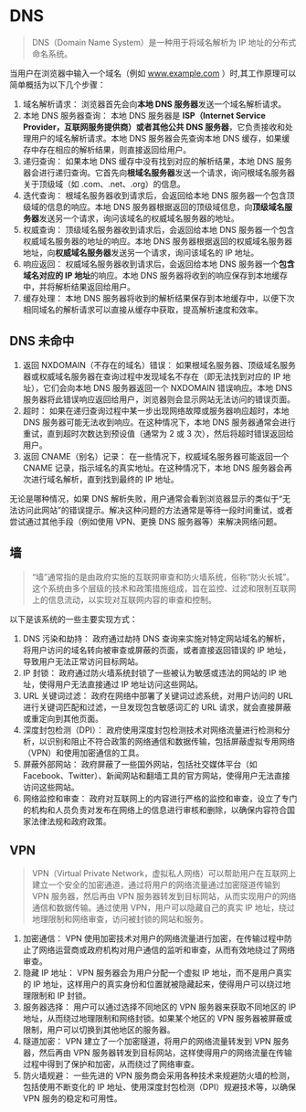 # DNS
> DNS（Domain Name System）是一种用于将域名解析为 IP 地址的分布式命名系统。

当用户在浏览器中输入一个域名（例如 www.example.com ）时,其工作原理可以简单概括为以下几个步骤：

1. 域名解析请求： 浏览器首先会向**本地 DNS 服务器**发送一个域名解析请求。
2. 本地 DNS 服务器查询： 本地 DNS 服务器是 **ISP（Internet Service Provider，互联网服务提供商）或者其他公共 DNS 服务器**，它负责接收和处理用户的域名解析请求。本地 DNS 服务器会先查询本地 DNS 缓存，如果缓存中存在相应的解析结果，则直接返回给用户。
3. 递归查询： 如果本地 DNS 缓存中没有找到对应的解析结果，本地 DNS 服务器会进行递归查询。它首先向**根域名服务器**发送一个请求，询问根域名服务器关于顶级域（如 .com、.net、.org）的信息。
4. 迭代查询： 根域名服务器收到请求后，会返回给本地 DNS 服务器一个包含顶级域的信息的响应。本地 DNS 服务器根据返回的顶级域信息，向**顶级域名服务器**发送另一个请求，询问该域名的权威域名服务器的地址。
5. 权威查询： 顶级域名服务器收到请求后，会返回给本地 DNS 服务器一个包含权威域名服务器的地址的响应。本地 DNS 服务器根据返回的权威域名服务器地址，向**权威域名服务器**发送另一个请求，询问该域名的 IP 地址。
6. 响应返回： 权威域名服务器收到请求后，会返回给本地 DNS 服务器一个**包含域名对应的 IP 地址**的响应。本地 DNS 服务器将收到的响应保存到本地缓存中，并将解析结果返回给用户。
7. 缓存处理： 本地 DNS 服务器将收到的解析结果保存到本地缓存中，以便下次相同域名的解析请求可以直接从缓存中获取，提高解析速度和效率。


## DNS 未命中

1. 返回 NXDOMAIN（不存在的域名）错误： 如果根域名服务器、顶级域名服务器或权威域名服务器在查询过程中发现域名不存在（即无法找到对应的 IP 地址），它们会向本地 DNS 服务器返回一个 NXDOMAIN 错误响应。本地 DNS 服务器将此错误响应返回给用户，浏览器则会显示网站无法访问的错误页面。
2. 超时： 如果在递归查询过程中某一步出现网络故障或服务器响应超时，本地 DNS 服务器可能无法收到响应。在这种情况下，本地 DNS 服务器通常会进行重试，直到超时次数达到预设值（通常为 2 或 3 次），然后将超时错误返回给用户。
3. 返回 CNAME（别名）记录： 在一些情况下，权威域名服务器可能返回一个 CNAME 记录，指示域名的真实地址。在这种情况下，本地 DNS 服务器会再次进行域名解析，直到找到最终的 IP 地址。

无论是哪种情况，如果 DNS 解析失败，用户通常会看到浏览器显示的类似于“无法访问此网站”的错误提示。解决这种问题的方法通常是等待一段时间重试，或者尝试通过其他手段（例如使用 VPN、更换 DNS 服务器等）来解决网络问题。


## 墙

> “墙”通常指的是由政府实施的互联网审查和防火墙系统，俗称“防火长城”。这个系统由多个层级的技术和政策措施组成，旨在监控、过滤和限制互联网上的信息流动，以实现对互联网内容的审查和控制。

以下是该系统的一些主要实现方式：

1. DNS 污染和劫持： 政府通过劫持 DNS 查询来实施对特定网站域名的解析，将用户访问的域名转向被审查或屏蔽的页面，或者直接返回错误的 IP 地址，导致用户无法正常访问目标网站。
2. IP 封锁： 政府通过防火墙系统封锁了一些被认为敏感或违法的网站的 IP 地址，使得用户无法直接通过 IP 地址访问这些网站。
3. URL 关键词过滤： 政府在网络中部署了关键词过滤系统，对用户访问的 URL 进行关键词匹配和过滤，一旦发现包含敏感词汇的 URL 请求，就会直接屏蔽或重定向到其他页面。
4. 深度封包检测（DPI）： 政府使用深度封包检测技术对网络流量进行检测和分析，以识别和阻止不符合政策的网络通信和数据传输，包括屏蔽虚拟专用网络（VPN）和使用加密通信的工具。
5. 屏蔽外部网站： 政府屏蔽了一些国外网站，包括社交媒体平台（如 Facebook、Twitter）、新闻网站和翻墙工具的官方网站，使得用户无法直接访问这些网站。
6. 网络监控和审查： 政府对互联网上的内容进行严格的监控和审查，设立了专门的机构和人员负责对发布在网络上的信息进行审核和删除，以确保内容符合国家法律法规和政府政策。


## VPN

> VPN（Virtual Private Network，虚拟私人网络）可以帮助用户在互联网上建立一个安全的加密通道，通过将用户的网络流量通过加密隧道传输到 VPN 服务器，然后再由 VPN 服务器转发到目标网站，从而实现用户的网络通信和数据传输。通过使用 VPN，用户可以隐藏自己的真实 IP 地址，绕过地理限制和网络审查，访问被封锁的网站和服务。


1. 加密通信： VPN 使用加密技术对用户的网络流量进行加密，在传输过程中防止了网络运营商或政府机构对用户通信的监听和审查，从而有效地绕过了网络审查。
2. 隐藏 IP 地址： VPN 服务器会为用户分配一个虚拟 IP 地址，而不是用户真实的 IP 地址，这样用户的真实身份和位置就被隐藏起来，使得用户可以绕过地理限制和 IP 封锁。
3. 服务器选择： 用户可以通过选择不同地区的 VPN 服务器来获取不同地区的 IP 地址，从而绕过地理限制和网络封锁。如果某个地区的 VPN 服务器被屏蔽或限制，用户可以切换到其他地区的服务器。
4. 隧道加密： VPN 建立了一个加密隧道，将用户的网络流量转发到 VPN 服务器，然后再由 VPN 服务器转发到目标网站，这样使得用户的网络流量在传输过程中得到了保护和加密，从而绕过了网络审查。
5. 防火墙规避： 一些先进的 VPN 服务商会采用各种技术来规避防火墙的检测，包括使用不断变化的 IP 地址、使用深度封包检测（DPI）规避技术等，以确保 VPN 服务的稳定和可用性。







